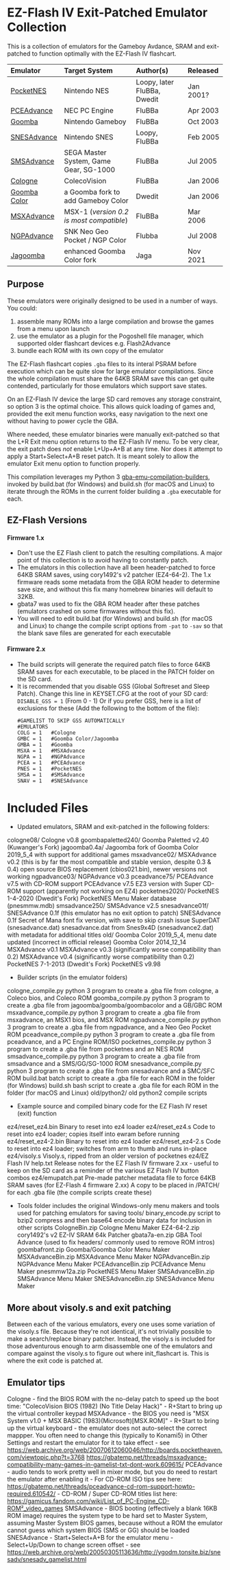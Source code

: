 # EZ-Flash IV Exit-Patched Emulator Collection
This is a collection of emulators for the Gameboy Avdance, SRAM and exit-patched to function optimally with the EZ-Flash IV flashcart.

Emulator|Target System|Author(s)|Released
:-------|:------------|:--------|:---
[PocketNES](https://github.com/Dwedit/PocketNES/releases)|Nintendo NES|Loopy, later FluBBa, Dwedit|Jan 2001?
[PCEAdvance](https://web.archive.org/web/20150430211123/http://www.ndsretro.com/gbadown.html)|NEC PC Engine|FluBBa|Apr 2003
[Goomba](http://goomba.webpersona.com)|Nintendo Gameboy|FluBBa|Oct 2003
[SNESAdvance](https://web.archive.org/web/20080208234615/http://www.snesadvance.org/index.html)|Nintendo SNES|Loopy, FluBBa|Feb 2005
[SMSAdvance](https://web.archive.org/web/20150430211123/http://www.ndsretro.com/gbadown.html)|SEGA Master System, Game Gear, SG-1000|FluBBa|Jul 2005
[Cologne](https://web.archive.org/web/20150430211123/http://www.ndsretro.com/gbadown.html)|ColecoVision|FluBBa|Jan 2006
[Goomba Color](https://www.dwedit.org/gba/goombacolor.php)|a Goomba fork to add Gameboy Color|Dwedit|Jan 2006
[MSXAdvance](https://web.archive.org/web/20150430211123/http://www.ndsretro.com/gbadown.html)|MSX-1 (*version 0.2 is most compatible*)|FluBBa|Mar 2006
[NGPAdvance](https://web.archive.org/web/20150430211123/http://www.ndsretro.com/gbadown.html)|SNK Neo Geo Pocket / NGP Color|Flubba|Jul 2008
[Jagoomba](https://github.com/EvilJagaGenius/jagoombacolor/releases)|enhanced Goomba Color fork|Jaga|Nov 2021

## Purpose
These emulators were originally designed to be used in a number of ways. You could:
1. assemble many ROMs into a large compilation and browse the games from a menu upon launch
2. use the emulator as a plugin for the Pogoshell file manager, which supported older flashcart devices e.g. Flash2Advance
3. bundle each ROM with its own copy of the emulator

The EZ-Flash flashcart copies ```.gba``` files to its interal PSRAM before execution which can be quite slow for large emulator compilations. Since the whole compilation must share the 64KB SRAM save this can get quite contended, particularly for those emulators which support save states.

On an EZ-Flash IV device the large SD card removes any storage constraint, so option 3 is the optimal choice. This allows quick loading of games and, provided the exit menu function works, easy navigation to the next one without having to power cycle the GBA.

Where needed, these emulator binaries were manually exit-patched so that the L+R Exit menu option returns to the EZ-Flash IV menu. To be very clear, the exit patch does *not* enable L+Up+A+B at any time. Nor does it attempt to apply a Start+Select+A+B reset patch. It is meant solely to allow the emulator Exit menu option to function properly.

This compilation leverages my Python 3 [gba-emu-compilation-builders](https://github.com/patters-syno/gba-emu-compilation-builders), invoked by build.bat (for Windows) and build.sh (for macOS and Linux) to iterate through the ROMs in the current folder building a ```.gba``` executable for each.

## EZ-Flash Versions
#### Firmware 1.x
- Don't use the EZ Flash client to patch the resulting compilations. A major point of this collection is to avoid having to constantly patch.
- The emulators in this collection have all been header-patched to force 64KB SRAM saves, using cory1492's v2 patcher (EZ4-64-2). The 1.x firmware reads some metadata from the GBA ROM header to determine save size, and without this fix many homebrew binaries will default to 32KB.
- gbata7 was used to fix the GBA ROM header after these patches (emulators crashed on some firmwares without this fix).
- You will need to edit build.bat (for Windows) and build.sh (for macOS and Linux) to change the compile script options from ```-pat``` to ```-sav``` so that the blank save files are generated for each executable
#### Firmware 2.x
- The build scripts will generate the required patch files to force 64KB SRAM saves for each executable, to be placed in the PATCH folder on the SD card.
- It is recommended that you disable GSS (Global Softreset and Sleep Patch). Change this line in KEYSET.CFG at the root of your SD card:
  ```DISABLE_GSS = 1``` (From 0 - 1)
  Or if you prefer GSS, here is a list of exclusions for these (Add the following to the bottom of the file):
  ```
  #GAMELIST TO SKIP GSS AUTOMATICALLY
  #EMULATORS
  COLG = 1   #Cologne
  GMBC = 1   #Goomba Color/Jagoomba
  GMBA = 1   #Goomba
  MSXA = 1   #MSXAdvance
  NGPA = 1   #NGPAdvance
  PCEA = 1   #PCEAdvance
  PNES = 1   #PocketNES
  SMSA = 1   #SMSAdvance
  SNAV = 1   #SNESAdvance
  ```

# Included Files
* Updated emulators, SRAM and exit-patched in the following folders:

cologne08/               Cologne v0.8
goombapaletted240/       Goomba Paletted v2.40 (Kuwanger's Fork)
jagoomba0.4a/            Jagoomba fork of Goomba Color 2019_5_4 with support for additional games
msxadvance02/            MSXAdvance v0.2 (this is by far the most compatible and stable version, despite 0.3 & 0.4)
                         open source BIOS replacement (cbios021.bin), newer versions not working
ngpadvance03/            NGPAdvance v0.3
pceadvance75/            PCEAdvance v7.5 with CD-ROM support
                         PCEAdvance v7.5 EZ3 version with Super CD-ROM support (apparently not working on EZ4)
pocketnes2020/           PocketNES 1-4-2020 (Dwedit's Fork)
                         PocketNES Menu Maker database (pnesmmw.mdb)
smsadvance250/           SMSAdvance v2.5
snesadvance01f/          SNESAdvance 0.1f (this emulator has no exit option to patch)
                         SNESAdvance 0.1f Secret of Mana font fix version, with save to skip crash issue
                         SuperDAT (snesadvance.dat)
                         snesadvance.dat from Snes9x4D (snesadvance2.dat) with metadata for additional titles
old/                     Goomba Color 2019_5_4, menu date updated (incorrect in official release)
                         Goomba Color 2014_12_14
                         MSXAdvance v0.1
                         MSXAdvance v0.3 (significantly worse compatibility than 0.2)
                         MSXAdvance v0.4 (significantly worse compatibility than 0.2)
                         PocketNES 7-1-2013 (Dwedit's Fork)
                         PocketNES v9.98

* Builder scripts (in the emulator folders)

cologne_compile.py       python 3 program to create a .gba file from cologne, a Coleco bios, and Coleco ROM
goomba_compile.py        python 3 program to create a .gba file from jagoomba/goomba/goombacolor and a GB/GBC ROM
msxadvance_compile.py    python 3 program to create a .gba file from msxadvance, an MSX1 bios, and MSX ROM
ngpadvance_compile.py    python 3 program to create a .gba file from ngpadvance, and a Neo Geo Pocket ROM
pceadvance_compile.py    python 3 program to create a .gba file from pceadvance, and a PC Engine ROM/ISO
pocketnes_compile.py     python 3 program to create a .gba file from pocketnes and an NES ROM
smsadvance_compile.py    python 3 program to create a .gba file from smsadvance and a SMS/GG/SG-1000 ROM
snesadvance_compile.py   python 3 program to create a .gba file from snesadvance and a SMC/SFC ROM
build.bat                batch script to create a .gba file for each ROM in the folder (for Windows)
build.sh                 bash script to create a .gba file for each ROM in the folder (for macOS and Linux)
old/python2/             old python2 compile scripts

* Example source and compiled binary code for the EZ Flash IV reset (exit) function

ez4/reset_ez4.bin        Binary to reset into ez4 loader
ez4/reset_ez4.s          Code to reset into ez4 loader; copies itself into ewram before running
ez4/reset_ez4-2.bin      Binary to reset into ez4 loader
ez4/reset_ez4-2.s        Code to reset into ez4 loader; switches from arm to thumb and runs in-place
ez4/visoly.s             Visoly.s, ripped from an older version of pocketnes
ez4/EZ Flash IV help.txt Release notes for the EZ Flash IV firmware 2.xx - useful to keep on the SD card as a
                         reminder of the various EZ Flash IV button combos
ez4/emupatch.pat         Pre-made patcher metadata file to force 64KB SRAM saves (for EZ-Flash 4 firmware 2.xx)
                         A copy to be placed in /PATCH/ for each .gba file (the compile scripts create these)

* Tools folder includes the original Windows-only menu makers and tools used for patching emulators for saving
tools/
binary_encode.py         script to bzip2 compress and then base64 encode binary data for inclusion in other scripts
CologneBin.zip           Cologne Menu Maker
EZ4-64-2.zip             cory1492's v2 EZ-IV SRAM 64k Patcher
gbata7a-en.zip           GBA Tool Advance (used to fix headers/ commonly used to remove ROM intros)
goombafront.zip          Goomba/Goomba Color Menu Maker
MSXAdvanceBin.zip        MSXAdvance Menu Maker
NGPAdvanceBin.zip        NGPAdvance Menu Maker
PCEAdvanceBin.zip        PCEAdvance Menu Maker
pnesmmw12a.zip           PocketNES Menu Maker
SMSAdvanceBin.zip        SMSAdvance Menu Maker
SNESAdvanceBin.zip       SNESAdvance Menu Maker


More about visoly.s and exit patching
-------------------------------------

Between each of the various emulators, every one uses some variation of the visoly.s file.  Because they're not
identical, it's not trivially possible to make a search/replace binary patcher. Instead, the visoly.s is included
for those adventurous enough to arm disassemble one of the emulators and compare against the visoly.s to figure
out where init_flashcart is.  This is where the exit code is patched at.


Emulator tips
-------------

Cologne     - find the BIOS ROM with the no-delay patch to speed up the boot time: "ColecoVision BIOS (1982) (No
              Title Delay Hack)"
            - R+Start to bring up the virtual controller keypad
MSXAdvance  - the BIOS you need is "MSX System v1.0 + MSX BASIC (1983)(Microsoft)[MSX.ROM]"
            - R+Start to bring up the virtual keyboard
            - the emulator does not auto-select the correct mappper. You often need to change this (typically to
              Konami5) in Other Settings and restart the emulator for it to take effect
            - see https://web.archive.org/web/20070612060046/http://boards.pocketheaven.com/viewtopic.php?t=3768
                  https://gbatemp.net/threads/msxadvance-compatibility-many-games-in-gamelist-txt-dont-work.609615/
PCEAdvance  - audio tends to work pretty well in mixer mode, but you do need to restart the emulator after
              enabling it
            - For CD-ROM ISO tips see here:
              https://gbatemp.net/threads/pceadvance-cd-rom-support-howto-required.610542/
            - CD-ROM / Super CD-ROM titles list here:
              https://gamicus.fandom.com/wiki/List_of_PC-Engine_CD-ROM²_video_games
SMSAdvance  - BIOS booting (effectively a blank 16KB ROM image) requires the system type to be hard set to Master
              System, assuming Master System BIOS games, because without a ROM the emulator cannot guess which
              system BIOS (SMS or GG) should be loaded
SNESAdvance - Start+Select+A+B for the emulator menu
            - Select+Up/Down to change screen offset
            - see https://web.archive.org/web/20050305113636/http://ygodm.tonsite.biz/snesadv/snesadv_gamelist.html
